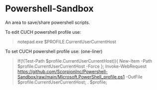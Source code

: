 # Powershell-Sandbox
An area to save/share powershell scripts.

To edit CUCH powershell profile use:
> notepad.exe $PROFILE.CurrentUserCurrentHost

To set CUCH powershell profile use: (one-liner)
> If(!(Test-Path $profile.CurrentUserCurrentHost)){ New-Item -Path $profile.CurrentUserCurrentHost -Force }; Invoke-WebRequest https://github.com/ScorpionInc/Powershell-Sandbox/raw/main/Microsoft.PowerShell_profile.ps1 -OutFile $profile.CurrentUserCurrentHost; . $profile;
